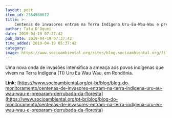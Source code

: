 ```yaml
---
layout: post
item_id: 2564568612
title: >-
    Centenas de invasores entram na Terra Indígena Uru-Eu-Wau-Wau e preparam derrubada da floresta
author: Tatu D'Oquei
date: 2019-04-19 07:37:42
pub_date: 2019-04-19 07:37:42
time_added: 2019-04-19 05:37:42
category: 
image: https://www.socioambiental.org/sites/blog.socioambiental.org/files/styles/twitter-card/public/blogs/_121a9641.jpg?itok=WzVUKkH6
---
```


Uma nova onda de invasões intensifica a ameaça aos povos indígenas que vivem na Terra Indígena (TI) Uru Eu Wau Wau, em Rondônia.

**Link:** [https://www.socioambiental.org/pt-br/blog/blog-do-monitoramento/centenas-de-invasores-entram-na-terra-indigena-uru-eu-wau-wau-e-preparam-derrubada-da-floresta](https://www.socioambiental.org/pt-br/blog/blog-do-monitoramento/centenas-de-invasores-entram-na-terra-indigena-uru-eu-wau-wau-e-preparam-derrubada-da-floresta)

